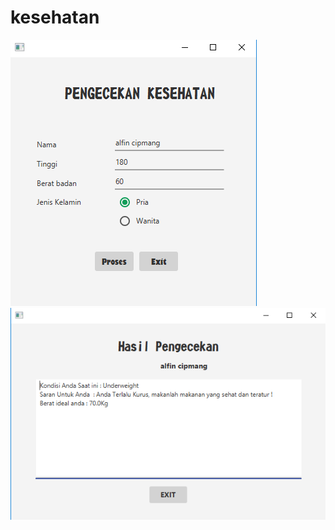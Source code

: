 # kesehatan
![alt](https://github.com/alfinr2000/kesehatan/blob/master/1.PNG)
![alt](https://github.com/alfinr2000/kesehatan/blob/master/2.PNG)
